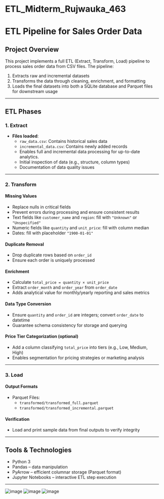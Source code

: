 # ETL_Midterm_Rujwauka_463

# ETL Pipeline for Sales Order Data

## Project Overview
This project implements a full ETL (Extract, Transform, Load) pipeline to process sales order data from CSV files. The pipeline:

1. Extracts raw and incremental datasets
2. Transforms the data through cleaning, enrichment, and formatting
3. Loads the final datasets into both a SQLite database and Parquet files for downstream usage

---

## ETL Phases

### 1. Extract
- **Files loaded**:
  - `raw_data.csv`: Contains historical sales data
  - `incremental_data.csv`: Contains newly added records
  - Enables full and incremental data processing for up-to-date analytics.
  - Initial inspection of data (e.g., structure, column types)
  - Documentation of data quality issues

---

### 2. Transform

#### Missing Values
-  Replace nulls in critical fields
-  Prevent errors during processing and ensure consistent results
  - Text fields like `customer_name` and `region`: fill with `"Unknown"` or `"Unspecified"`
  - Numeric fields like `quantity` and `unit_price`: fill with column median
  - Dates: fill with placeholder `"1900-01-01"`

#### Duplicate Removal
-  Drop duplicate rows based on `order_id`
-  Ensure each order is uniquely processed

#### Enrichment
  - Calculate `total_price = quantity × unit_price`
  - Extract `order_month` and `order_year` from `order_date`
-  Adds analytical value for monthly/yearly reporting and sales metrics

#### Data Type Conversion
-  Ensure `quantity` and `order_id` are integers; convert `order_date` to datetime
-  Guarantee schema consistency for storage and querying

#### Price Tier Categorization (optional)
-  Add a column classifying `total_price` into tiers (e.g., Low, Medium, High)
-  Enables segmentation for pricing strategies or marketing analysis

---

### 3. Load

#### Output Formats
- Parquet Files:
  - `transformed/transformed_full.parquet`
  - `transformed/transformed_incremental.parquet`

#### Verification
- Load and print sample data from final outputs to verify integrity

---

## Tools & Technologies
- Python 3
- Pandas – data manipulation
- PyArrow – efficient columnar storage (Parquet format)
- Jupyter Notebooks – interactive ETL step execution

---
![image](https://github.com/user-attachments/assets/27bd39d1-bd65-41e4-b21f-d9914d82efd2)
![image](https://github.com/user-attachments/assets/2926d447-fbbd-47bd-a175-a723bd6d72b1)
![image](https://github.com/user-attachments/assets/d56c78ad-a604-480d-b8c2-7833bc5c4049)

